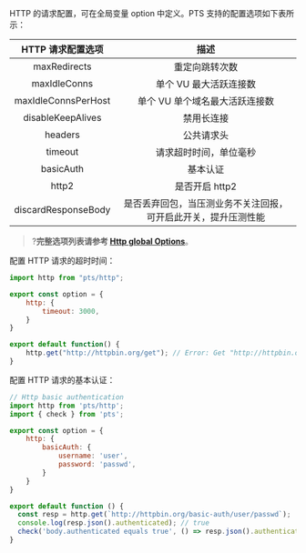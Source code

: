 HTTP 的请求配置，可在全局变量 option 中定义。PTS 支持的配置选项如下表所示：

|  HTTP 请求配置选项  |                             描述                             |
| :-----------------: | :----------------------------------------------------------: |
|    maxRedirects     |                        重定向跳转次数                        |
|    maxIdleConns     |                    单个 VU 最大活跃连接数                    |
| maxIdleConnsPerHost |                单个 VU 单个域名最大活跃连接数                |
|  disableKeepAlives  |                          禁用长连接                          |
|       headers       |                          公共请求头                          |
|       timeout       |                    请求超时时间，单位毫秒                    |
|      basicAuth      |                           基本认证                           |
|        http2        |                        是否开启 http2                        |
| discardResponseBody | 是否丢弃回包，当压测业务不关注回报，可开启此开关，提升压测性能 |

> ?**完整选项列表请参考 [Http global Options](https://pts-js-api-1258344701.cos-website.ap-nanjing.myqcloud.com/docs/interfaces/global.HTTP.html)**。

配置 HTTP 请求的超时时间：

```javascript
import http from "pts/http";

export const option = {
    http: {
        timeout: 3000,
    }
}

export default function() {
    http.get("http://httpbin.org/get"); // Error: Get "http://httpbin.org/get": net/http: request canceled while waiting for connection
}
```

配置 HTTP 请求的基本认证：

```javascript
// Http basic authentication
import http from 'pts/http';
import { check } from 'pts';

export const option = {
    http: {
        basicAuth: {
            username: 'user',
            password: 'passwd',
        }
    }
}

export default function () {
  const resp = http.get(`http://httpbin.org/basic-auth/user/passwd`);
  console.log(resp.json().authenticated); // true
  check('body.authenticated equals true', () => resp.json().authenticated === true);
}
```

